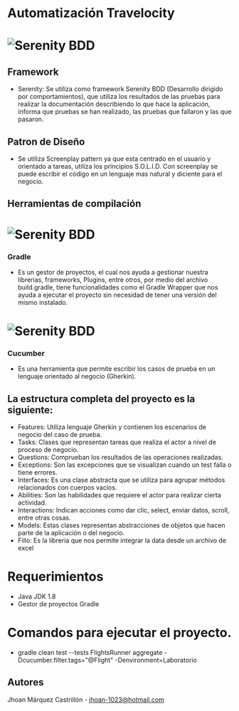
# Automatización Travelocity


# ![Serenity BDD](docs/serenity.png "Logo Title Text 1")

## Framework

* Serenity: Se utiliza como framework Serenity BDD (Desarrollo dirigido por comportamientos), que utiliza los resultados de las pruebas para realizar la documentación describiendo lo que hace la aplicación, informa que pruebas se han realizado, las pruebas que fallaron y las que pasaron. 

## Patron de Diseño

* Se utiliza Screenplay pattern ya que esta centrado en el usuario y orientado a tareas, utiliza los principios S.O.L.I.D. Con screenplay se puede escribir el código en un lenguaje mas natural y diciente para el negocio.

##  Herramientas de compilación 

# ![Serenity BDD](docs/gradle.png "Logo Title Text 1")


### Gradle

* Es un gestor de proyectos, el cual nos ayuda a gestionar nuestra librerias, frameworks, Plugins, entre otros, por medio del archivo build.gradle, tiene funcionalidades como el Gradle Wrapper que nos ayuda a ejecutar el proyecto sin necesidad de tener una versión del mismo instalado.

# ![Serenity BDD](docs/cucumber.png "Logo Title Text 1")

### Cucumber

* Es una herramienta que permite escribir los casos de prueba en un lenguaje orientado al negocio (Gherkin).

## La estructura completa del proyecto es la siguiente:

* Features: Utiliza lenguaje Gherkin y contienen los escenarios de negocio del caso de prueba. 
* Tasks: Clases que representan tareas que realiza el actor a nivel de proceso de negocio. 
* Questions: Comprueban los resultados de las operaciones realizadas. 
* Exceptions: Son las excepciones que se visualizan cuando un test falla o tiene errores. 
* Interfaces: Es una clase abstracta que se utiliza para agrupar métodos relacionados con cuerpos vacíos.
* Abilities: Son las habilidades que requiere el actor para realizar cierta actividad.
* Interactions: Indican acciones como dar clic, select,  enviar datos, scroll, entre otras cosas.
* Models: Estas clases representan abstracciones de objetos que hacen parte de la aplicación o del negocio.
* Fillo: Es la libreria que nos permite integrar la data desde un archivo de excel

# Requerimientos

* Java JDK 1.8 
* Gestor de proyectos Gradle 
 
# Comandos para ejecutar el proyecto.

* gradle clean test --tests FlightsRunner aggregate -Dcucumber.filter.tags="@Flight" -Denvironment=Laboratorio


## Autores

Jhoan Márquez Castrillón - jhoan-1023@hotmail.com 
